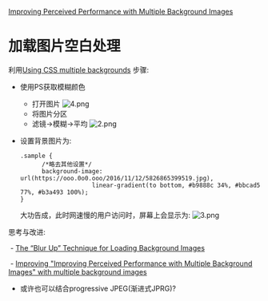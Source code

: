 [Improving Perceived Performance with Multiple Background Images](http://csswizardry.com/2016/10/improving-perceived-performance-with-multiple-background-images/)

# 加载图片空白处理
利用[Using CSS multiple backgrounds](https://developer.mozilla.org/en-US/docs/Web/CSS/CSS_Background_and_Borders/Using_CSS_multiple_backgrounds)
步骤:
- 使用PS获取模糊颜色
  - 打开图片
    ![4.png](https://ooo.0o0.ooo/2016/11/12/5826890e2be8a.png)
  - 将图片分区
  - 滤镜->模糊->平均
    ![2.png](https://ooo.0o0.ooo/2016/11/12/582685e3ba65d.png)
- 设置背景图片为:

  ```
  .sample {
        /*略去其他设置*/
        background-image: url(https://ooo.0o0.ooo/2016/11/12/5826865399519.jpg),
                      linear-gradient(to bottom, #b9888c 34%, #bbcad5 77%, #b3a493 100%);
  }
  ```
  
  大功告成，此时网速慢的用户访问时，屏幕上会显示为:
  ![3.png](https://ooo.0o0.ooo/2016/11/12/5826886d4f333.png)
    

思考与改进:
   
  - [The “Blur Up” Technique for Loading Background Images](https://css-tricks.com/the-blur-up-technique-for-loading-background-images/)
   
  - [Improving "Improving Perceived Performance with Multiple Background Images" with multiple background images](http://codepen.io/wiiiiilllllll/post/blurground)
   
  - 或许也可以结合progressive JPEG(渐进式JPRG)?
